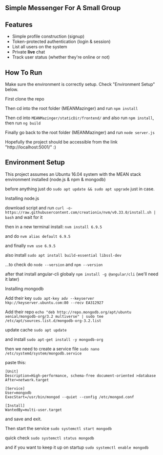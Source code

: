 ## Simple Messenger For A Small Group ##

## Features ##
 - Simple profile construction (signup)
 - Token-protected authentication (login & session)
 - List all users on the system
 - Private **live** chat
 - Track user status (whether they're online or not)

## How To Run ##
Make sure the environment is correctly setup. Check "Environment Setup" below.

First clone the repo

Then cd into the root folder (MEANMazinger) and run `npm install`

Then cd into `MEANMazinger/staticDir/frontend/` and also run `npm install`, then run `ng build`

Finally go back to the root folder (MEANMazinger) and run `node server.js`

Hopefully the project should be accessible from the link "http://localhost:5001/" :)

## Environment Setup ##
This project assumes an Ubuntu 16.04 system with the MEAN stack environment installed (node.js & npm & mongodb)

before anything just do `sudo apt update && sudo apt upgrade` just in case.

Installing node.js

download script and run `curl -o- https://raw.githubusercontent.com/creationix/nvm/v0.33.0/install.sh | bash` and wait for it

then in a new terminal install: `nvm install 6.9.5`

and do `nvm alias default 6.9.5`

and finally `nvm use 6.9.5`

also install `sudo apt install build-essential libssl-dev`

...to check do `node --version` and `npm --version`

after that install angular-cli globaly `npm install -g @angular/cli` (we'll need it later)

Installing mongodb

Add their key `sudo apt-key adv --keyserver hkp://keyserver.ubuntu.com:80 --recv EA312927`

Add their repo `echo "deb http://repo.mongodb.org/apt/ubuntu xenial/mongodb-org/3.2 multiverse" | sudo tee /etc/apt/sources.list.d/mongodb-org-3.2.list`

update cache `sudo apt update`

and install `sudo apt-get install -y mongodb-org`

then we need to create a service file `sudo nano /etc/systemd/system/mongodb.service`

paste this:

    [Unit]
    Description=High-performance, schema-free document-oriented >database
    After=network.target

    [Service]
    User=mongodb
    ExecStart=/usr/bin/mongod --quiet --config /etc/mongod.conf

    [Install]
    WantedBy=multi-user.target
 
 and save and exit.
 
 Then start the service `sudo systemctl start mongodb`
 
 quick check `sudo systemctl status mongodb`
 
 and if you want to keep it up on startup `sudo systemctl enable mongodb`
